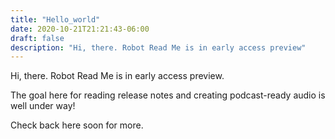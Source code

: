 ```yaml
---
title: "Hello_world"
date: 2020-10-21T21:21:43-06:00
draft: false
description: "Hi, there. Robot Read Me is in early access preview"
---
```


Hi, there. Robot Read Me is in early access preview.

The goal here for reading release notes and creating podcast-ready audio is well under way!

Check back here soon for more.